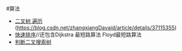 #算法
* [二叉树 遍历](https://www.cnblogs.com/SHERO-Vae/p/5800363.html)(https://blog.csdn.net/zhangxiangDavaid/article/details/37115355)
* [快速排序](http://wiki.jikexueyuan.com/project/easy-learn-algorithm/fast-sort.html)//还包含Dijkstra 最短路算法 Floyd最短路算法
* [判断二叉搜索树](https://blog.csdn.net/sgbfblog/article/details/7771096)